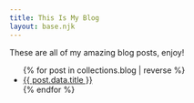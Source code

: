 ```yaml
---
title: This Is My Blog
layout: base.njk
---
```


These are all of my amazing blog posts, enjoy!
<ul>
  {% for post in collections.blog | reverse %}
  <li>
    <a href="{{ post.data.page.fileSlug }} ">{{ post.data.title }}</a>
  </li>
  {% endfor %}
</ul>